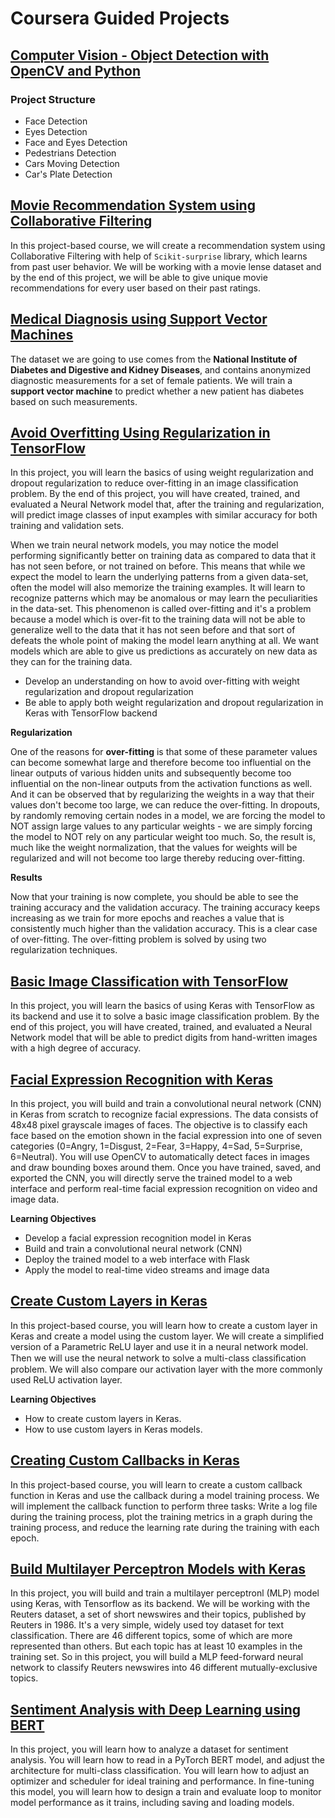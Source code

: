 # **Coursera Guided Projects**

## [Computer Vision - Object Detection with OpenCV and Python](https://github.com/shejz/Coursera-guided-projects/tree/master/Computer%20Vision%20-%20Object%20Detection%20with%20OpenCV%20and%20Python)

### **Project Structure**
- Face Detection
- Eyes Detection
- Face and Eyes Detection
- Pedestrians Detection
- Cars Moving Detection
- Car's Plate Detection

## [Movie Recommendation System using Collaborative Filtering](https://github.com/shejz/Coursera-guided-projects/tree/master/Movie%20Recommendation%20System%20using%20Collaborative%20Filtering)
In this project-based course, we will create a recommendation system using Collaborative Filtering with help of `Scikit-surprise` library, which learns from past user behavior. We will be working with a movie lense dataset and by the end of this project, we will be able to give unique movie recommendations for every user based on their past ratings.

## [Medical Diagnosis using Support Vector Machines](https://github.com/shejz/Coursera-guided-projects/tree/master/Medical%20Diagnosis%20using%20Support%20Vector%20Machines)
The dataset we are going to use comes from the **National Institute of Diabetes and Digestive and Kidney Diseases**, and contains anonymized diagnostic measurements for a set of female patients.  We will train a **support vector machine** to predict whether a new patient has diabetes based on such measurements.

## [Avoid Overfitting Using Regularization in TensorFlow](https://github.com/shejz/Coursera-guided-projects/tree/master/Avoid%20Overfitting%20Using%20Regularization%20in%20TensorFlow)
In this project, you will learn the basics of using weight regularization and dropout regularization to reduce over-fitting in an image classification problem. By the end of this project, you will have created, trained, and evaluated a Neural Network model that, after the training and regularization, will predict image classes of input examples with similar accuracy for both training and validation sets.

When we train neural network models, you may notice the model performing significantly better on training data as compared to data that it has not seen before, or not trained on before. This means that while we expect the model to learn the underlying patterns from a given data-set, often the model will also memorize the training examples. It will learn to recognize patterns which may be anomalous or may learn the peculiarities in the data-set. This phenomenon is called over-fitting and it's a problem because a model which is over-fit to the training data will not be able to generalize well to the data that it has not seen before and that sort of defeats the whole point of making the model learn anything at all. We want models which are able to give us predictions as accurately on new data as they can for the training data.

- Develop an understanding on how to avoid over-fitting with weight regularization and dropout regularization
- Be able to apply both weight regularization and dropout regularization in Keras with TensorFlow backend

**Regularization**

One of the reasons for **over-fitting** is that some of these parameter values can become somewhat large and therefore become too influential on the linear outputs of various hidden units and subsequently become too influential on the non-linear outputs from the activation functions as well. And it can be observed that by regularizing the weights in a way that their values don't become too large, we can reduce the over-fitting. In dropouts, by randomly removing certain nodes in a model, we are forcing the model to NOT assign large values to any particular weights - we are simply forcing the model to NOT rely on any particular weight too much. So, the result is, much like the weight normalization, that the values for weights will be regularized and will not become too large thereby reducing over-fitting.

**Results**

Now that your training is now complete, you should be able to see the training accuracy and the validation accuracy. The training accuracy keeps increasing as we train for more epochs and reaches a value that is consistently much higher than the validation accuracy. This is a clear case of over-fitting. The over-fitting problem is solved by using two regularization techniques.

## [Basic Image Classification with TensorFlow](https://github.com/shejz/Coursera-guided-projects/tree/master/Basic%20Image%20Classification%20with%20TensorFlow)
In this project, you will learn the basics of using Keras with TensorFlow as its backend and use it to solve a basic image classification problem. By the end of this project, you will have created, trained, and evaluated a Neural Network model that will be able to predict digits from hand-written images with a high degree of accuracy. 

## [Facial Expression Recognition with Keras](https://github.com/shejz/Coursera-guided-projects/tree/master/Facial%20Recognition%20with%20Keras)
In this project, you will build and train a convolutional neural network (CNN) in Keras from scratch to recognize facial expressions. The data consists of 48x48 pixel grayscale images of faces. The objective is to classify each face based on the emotion shown in the facial expression into one of seven categories (0=Angry, 1=Disgust, 2=Fear, 3=Happy, 4=Sad, 5=Surprise, 6=Neutral). You will use OpenCV to automatically detect faces in images and draw bounding boxes around them. Once you have trained, saved, and exported the CNN, you will directly serve the trained model to a web interface and perform real-time facial expression recognition on video and image data. 

**Learning Objectives**

- Develop a facial expression recognition model in Keras
- Build and train a convolutional neural network (CNN)
- Deploy the trained model to a web interface with Flask
- Apply the model to real-time video streams and image data

## [Create Custom Layers in Keras](https://github.com/shejz/Coursera-guided-projects/tree/master/Create%20Custom%20Layers%20in%20Keras)
In this project-based course, you will learn how to create a custom layer in Keras and create a model using the custom layer. We will create a simplified version of a Parametric ReLU layer and use it in a neural network model. Then we will use the neural network to solve a multi-class classiﬁcation problem. We will also compare our activation layer with the more commonly used ReLU activation layer.

**Learning Objectives**

- How to create custom layers in Keras.
- How to use custom layers in Keras models.

## [Creating Custom Callbacks in Keras](https://github.com/shejz/Coursera-guided-projects/tree/master/Creating%20Custom%20Callbacks%20in%20Keras)
In this project-based course, you will learn to create a custom callback function in Keras and use the callback during a model training process. We will implement the callback function to perform three tasks: Write a log file during the training process, plot the training metrics in a graph during the training process, and reduce the learning rate during the training with each epoch.

## [Build Multilayer Perceptron Models with Keras](https://github.com/shejz/Coursera-guided-projects/tree/master/Build%20Multilayer%20Perceptron%20Models%20with%20Keras)
In this project, you will build and train a multilayer perceptronl (MLP) model using Keras, with Tensorflow as its backend. We will be working with the Reuters dataset, a set of short newswires and their topics, published by Reuters in 1986. It's a very simple, widely used toy dataset for text classification. There are 46 different topics, some of which are more represented than others. But each topic has at least 10 examples in the training set. So in this project, you will build a MLP feed-forward neural network to classify Reuters newswires into 46 different mutually-exclusive topics.

## [Sentiment Analysis with Deep Learning using BERT](https://github.com/shejz/Coursera-guided-projects/tree/master/Sentiment%20Analysis%20with%20Deep%20Learning%20using%20BERT)
In this project, you will learn how to analyze a dataset for sentiment analysis. You will learn how to read in a PyTorch BERT model, and adjust the architecture for multi-class classification. You will learn how to adjust an optimizer and scheduler for ideal training and performance. In fine-tuning this model, you will learn how to design a train and evaluate loop to monitor model performance as it trains, including saving and loading models. 



